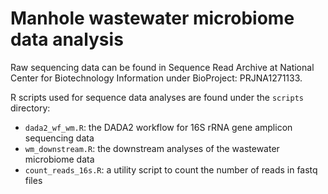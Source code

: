 # Manhole wastewater microbiome data analysis

Raw sequencing data can be found in Sequence Read Archive at National Center for Biotechnology Information under BioProject: PRJNA1271133.

R scripts used for sequence data analyses are found under the `scripts` directory:
  - `dada2_wf_wm.R`: the DADA2 workflow for 16S rRNA gene amplicon sequencing data
  - `wm_downstream.R`: the downstream analyses of the wastewater microbiome data
  - `count_reads_16s.R`: a utility script to count the number of reads in fastq files
